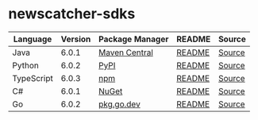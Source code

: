 # newscatcher-sdks

|Language|Version|Package Manager|README|Source|
|-|-|-|-|-|
|Java|6.0.1|[Maven Central](https://central.sonatype.com/artifact/com.konfigthis.newscatcherapi/newscatcherapi-java-sdk/6.0.1)|[README](https://github.com/konfig-dev/newscatcher-sdks/tree/HEAD/java#readme)|[Source](https://github.com/konfig-dev/newscatcher-sdks/tree/HEAD/java)|
|Python|6.0.2|[PyPI](https://pypi.org/project/newscatcherapi-python-sdk/6.0.2)|[README](https://github.com/konfig-dev/newscatcher-sdks/tree/HEAD/python#readme)|[Source](https://github.com/konfig-dev/newscatcher-sdks/tree/HEAD/python)|
|TypeScript|6.0.3|[npm](https://www.npmjs.com/package/newscatcherapi-typescript-sdk/v/6.0.3)|[README](https://github.com/konfig-dev/newscatcher-sdks/tree/HEAD/typescript#readme)|[Source](https://github.com/konfig-dev/newscatcher-sdks/tree/HEAD/typescript)|
|C#|6.0.1|[NuGet](https://nuget.org/packages/Newscatcherapi.Net/6.0.1)|[README](https://github.com/konfig-dev/newscatcher-sdks/tree/HEAD/csharp#readme)|[Source](https://github.com/konfig-dev/newscatcher-sdks/tree/HEAD/csharp)|
|Go|6.0.2|[pkg.go.dev](https://pkg.go.dev/github.com/konfig-dev/newscatcher-go-sdk/go/v6)|[README](https://github.com/konfig-dev/newscatcher-go-sdk/tree/HEAD/go/v6#readme)|[Source](https://github.com/konfig-dev/newscatcher-go-sdk/tree/HEAD/go/v6)|